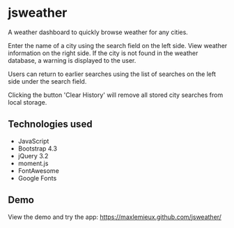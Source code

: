 # jsweather
A weather dashboard to quickly browse weather for any cities.

Enter the name of a city using the search field on the left side. View weather information on the right side. If the city is not found in the weather database, a warning is displayed to the user.

Users can return to earlier searches using the list of searches on the left side under the search field.

Clicking the button 'Clear History' will remove all stored city searches from local storage.

## Technologies used
* JavaScript
* Bootstrap 4.3
* jQuery 3.2
* moment.js
* FontAwesome
* Google Fonts

## Demo
View the demo and try the app:
https://maxlemieux.github.com/jsweather/